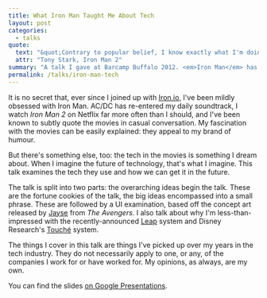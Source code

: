 ```yaml
---
title: What Iron Man Taught Me About Tech
layout: post
categories:
  - talks
quote:
  text: "&quot;Contrary to popular belief, I know exactly what I'm doing.&quot;"
  attr: "Tony Stark, Iron Man 2"
summary: "A talk I gave at Barcamp Buffalo 2012. <em>Iron Man</em> has some pretty awesome tech, so let's see how they got it."
permalink: /talks/iron-man-tech
---
```


It is no secret that, ever since I joined up with [Iron.io](http://www.iron.io), 
I've been mildly obsessed with Iron Man. AC/DC has re-entered my daily 
soundtrack, I watch *Iron Man 2* on Netflix far more often than I should, 
and I've been known to subtly quote the movies in casual conversation. My 
fascination with the movies can be easily explained: they appeal to my brand 
of humour.

But there's something else, too: the tech in the movies is something I dream 
about. When I imagine the future of technology, that's what I imagine. This 
talk examines the tech they use and how we can get it in the future.

The talk is split into two parts: the overarching ideas begin the talk. These 
are the fortune cookies of the talk, the big ideas encompassed into a small 
phrase. These are followed by a UI examination, based off the concept art 
released by [Jayse](http://cargocollective.com/jayse/Avengers) from *The 
Avengers*. I also talk about why I'm less-than-impressed with the recently-announced 
[Leap](http://www.leapmotion.com) system and Disney Research's [Touch&eacute;](http://www.disneyresearch.com/research/projects/hci_touche_drp.htm) 
system.

The things I cover in this talk are things I've picked up over my years in 
the tech industry. They do not necessarily apply to one, or any, of the 
companies I work for or have worked for. My opinions, as always, are my own.

You can find the slides [on Google Presentations](http://xn--bih.tk/H0Nj).
